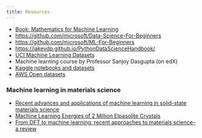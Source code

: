 ```yaml
---
title: Resources
---
```

- [Book: Mathematics for Machine Learning](https://mml-book.github.io)
- <https://github.com/microsoft/Data-Science-For-Beginners>
- <https://github.com/microsoft/ML-For-Beginners>
- <https://jakevdp.github.io/PythonDataScienceHandbook/>
- [UCI Machine Learning Datasets](https://archive.ics.uci.edu/ml/datasets.php)
- Machine learning course by Professor Sanjoy Dasgupta (on edX)
- [Kaggle notebooks and datasets](https://www.kaggle.com/code)
- [AWS Open datasets](https://registry.opendata.aws)

### Machine learning in materials science
- [Recent advances and applications of machine learning in solid-state materials
science](https://www.nature.com/articles/s41524-019-0221-0)
- [Machine Learning Energies of 2 Million Elpasolite Crystals](
https://doi.org/10.1103/PhysRevLett.117.135502)
- [From DFT to machine learning: recent approaches to materials science–a
review](https://doi.org/10.1088/2515-7639/ab084b)
